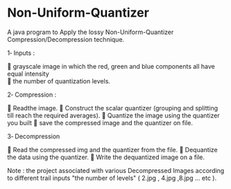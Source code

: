 # Non-Uniform-Quantizer
A java program to Apply the lossy Non-Uniform-Quantizer Compression/Decompression technique.

1‐ Inputs :

	grayscale image in which the red, green and blue components all have equal intensity  
	the number of quantization levels.

2‐ Compression :

	Readthe image.
	Construct the scalar quantizer (grouping and splitting till reach the required averages).
	Quantize the image using the quantizer you built 
	save the compressed image and the quantizer on file.

3‐ Decompression

	Read the compressed img and the quantizer from the file.
	Dequantize the data using the quantizer.
	Write the dequantized image on a file.

Note : the project associated with various Decompressed Images according to different trail inputs "the number of levels" ( 2.jpg , 4.jpg ,8.jpg ... etc ).
